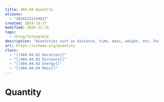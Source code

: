 ```yaml
---
title: 404.04 Quantity
aliases:
  - "20241231144827"
created: 2024-10-27
modified: 2024-12-31
tags:
  - thing/Intangible
description: "Quantities such as distance, time, mass, weight, etc. Particular instances of say Mass are entities like '3 kg' or '4 milligrams'."
url: https://schema.org/Quantity
class:
  - "[[404.04.01 Duration]]"
  - "[[404.04.02 Distance]]"
  - "[[404.04.03 Energy]]"
  - "[[404.04.04 Mass]]"
---
```

# Quantity
